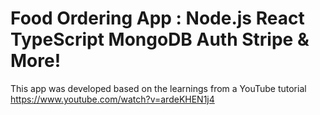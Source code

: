 #  Food Ordering App : Node.js React TypeScript MongoDB Auth Stripe & More!

This app was developed based on the learnings from a YouTube tutorial https://www.youtube.com/watch?v=ardeKHEN1j4
